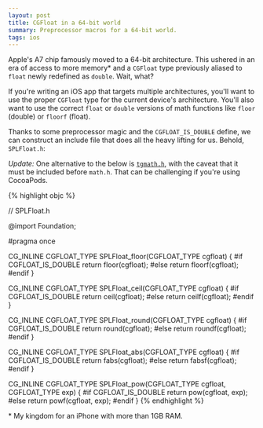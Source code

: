 ```yaml
---
layout: post
title: CGFloat in a 64-bit world
summary: Preprocessor macros for a 64-bit world.
tags: ios
---
```


Apple's A7 chip famously moved to a 64-bit architecture. This ushered in an era of access to more memory* and a `CGFloat` type previously aliased to `float` newly redefined as `double`. Wait, what?

If you're writing an iOS app that targets multiple architectures, you'll want to use the proper `CGFloat` type for the current device's architecture. You'll also want to use the correct `float` or `double` versions of math functions like `floor` (double) or `floorf` (float).

Thanks to some preprocessor magic and the `CGFLOAT_IS_DOUBLE` define, we can construct an include file that does all the heavy lifting for us. Behold, `SPLFloat.h`:

*Update:* One alternative to the below is [`tgmath.h`](http://pubs.opengroup.org/onlinepubs/009695399/basedefs/tgmath.h.html), with the caveat that it must be included before `math.h`. That can be challenging if you're using CocoaPods.

{% highlight objc %}

// SPLFloat.h

@import Foundation;

#pragma once

CG_INLINE CGFLOAT_TYPE SPLFloat_floor(CGFLOAT_TYPE cgfloat)
{
#if CGFLOAT_IS_DOUBLE
	return floor(cgfloat);
#else
	return floorf(cgfloat);
#endif
}

CG_INLINE CGFLOAT_TYPE SPLFloat_ceil(CGFLOAT_TYPE cgfloat)
{
#if CGFLOAT_IS_DOUBLE
	return ceil(cgfloat);
#else
	return ceilf(cgfloat);
#endif
}

CG_INLINE CGFLOAT_TYPE SPLFloat_round(CGFLOAT_TYPE cgfloat)
{
#if CGFLOAT_IS_DOUBLE
	return round(cgfloat);
#else
	return roundf(cgfloat);
#endif
}

CG_INLINE CGFLOAT_TYPE SPLFloat_abs(CGFLOAT_TYPE cgfloat)
{
#if CGFLOAT_IS_DOUBLE
	return fabs(cgfloat);
#else
	return fabsf(cgfloat);
#endif
}

CG_INLINE CGFLOAT_TYPE SPLFloat_pow(CGFLOAT_TYPE cgfloat, 
                                    CGFLOAT_TYPE exp)
{
#if CGFLOAT_IS_DOUBLE
	return pow(cgfloat, exp);
#else
	return powf(cgfloat, exp);
#endif
}
{% endhighlight %}

\* My kingdom for an iPhone with more than 1GB RAM.